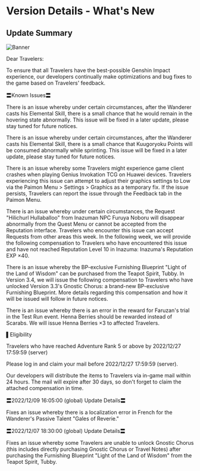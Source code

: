 # Version Details - What's New 
## Update Summary
![Banner](https://sdk.hoyoverse.com/upload/announcement/2020/11/11/0c4d0c742dde8334be30352fa3f5fb5b_4067277611421326976.jpg)

Dear Travelers:

To ensure that all Travelers have the best-possible Genshin Impact experience, our developers continually make optimizations and bug fixes to the game based on Travelers' feedback.

〓Known Issues〓

There is an issue whereby under certain circumstances, after the Wanderer casts his Elemental Skill, there is a small chance that he would remain in the hovering state abnormally. This issue will be fixed in a later update, please stay tuned for future notices.

There is an issue whereby under certain circumstances, after the Wanderer casts his Elemental Skill, there is a small chance that Kuugoryoku Points will be consumed abnormally while sprinting. This issue will be fixed in a later update, please stay tuned for future notices.

There is an issue whereby some Travelers might experience game client crashes when playing Genius Invokation TCG on Huawei devices. Travelers experiencing this issue can attempt to adjust their graphics settings to Low via the Paimon Menu > Settings > Graphics as a temporary fix. If the issue persists, Travelers can report the issue through the Feedback tab in the Paimon Menu.

There is an issue whereby under certain circumstances, the Request "Hilichurl Hullaballoo" from Inazuman NPC Furuya Noboru will disappear abnormally from the Quest Menu or cannot be accepted from the Reputation interface. Travelers who encounter this issue can accept Requests from other areas this week. In the following week, we will provide the following compensation to Travelers who have encountered this issue and have not reached Reputation Level 10 in Inazuma: Inazuma's Reputation EXP ×40.

There is an issue whereby the BP-exclusive Furnishing Blueprint "Light of the Land of Wisdom" can be purchased from the Teapot Spirit, Tubby. In Version 3.4, we will issue the following compensation to Travelers who have unlocked Version 3.3's Gnostic Chorus: a brand-new BP-exclusive Furnishing Blueprint. More details regarding this compensation and how it will be issued will follow in future notices.

There is an issue whereby there is an error in the reward for Faruzan's trial in the Test Run event. Henna Berries should be rewarded instead of Scarabs. We will issue Henna Berries ×3 to affected Travelers.

▌Eligibility

Travelers who have reached Adventure Rank 5 or above by 2022/12/27 17:59:59 (server)

Please log in and claim your mail before 2022/12/27 17:59:59 (server).

Our developers will distribute the items to Travelers via in-game mail within 24 hours. The mail will expire after 30 days, so don't forget to claim the attached compensation in time.

〓2022/12/09 16:05:00 (global) Update Details〓

Fixes an issue whereby there is a localization error in French for the Wanderer's Passive Talent "Gales of Reverie."

〓2022/12/07 18:30:00 (global) Update Details〓

Fixes an issue whereby some Travelers are unable to unlock Gnostic Chorus (this includes directly purchasing Gnostic Chorus or Travel Notes) after purchasing the Furnishing Blueprint "Light of the Land of Wisdom" from the Teapot Spirit, Tubby.
